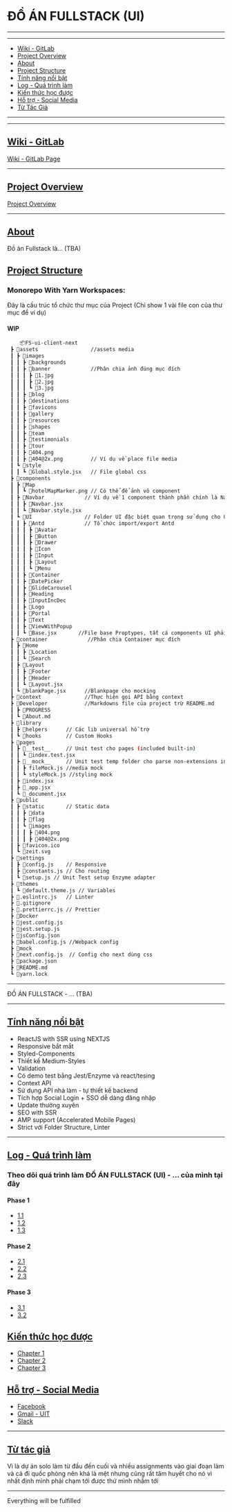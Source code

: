 # ĐỒ ÁN FULLSTACK (UI)

___

---
+ [Wiki - GitLab](https://gitlab.com/php1301/DoAnReactJS/-/wikis/Project-Wiki-about)
+ [Project Overview](https://www.youtube.com/watch?v=__gm2ttLUiI)
+ [About](https://github.com/php1301/vexere-ui/blob/master/Developer/About.md)
+ [Project Structure](https://github.com/php1301/vexere-ui/blob/master/Developer/ProjectStructure.md)
+ [Tính năng nổi bật](https://github.com/php1301/vexere-ui/blob/master/Developer/SpecialFeatures.md)
+ [Log - Quá trình làm ](https://github.com/php1301/vexere-ui/tree/master/Developer/PROGRESS)
+ [Kiến thức học được](https://github.com/php1301/vexere-ui/blob/master/Developer/KNOWLEDGE)
+ [Hỗ trợ - Social Media](https://www.facebook.com/dioxittdn.phucprobb)
+ [Từ Tác Giả](https://github.com/php1301/vexere-ui/blob/master/Developer/Info.md)
---
***
## [Wiki - GitLab](https://gitlab.com/php1301/DoAnReactJS/-/wikis/Project-Wiki-about)
[Wiki - GitLab Page](https://gitlab.com/php1301/DoAnReactJS/-/wikis/Project-Wiki-about)
***
## [Project Overview](https://www.youtube.com/watch?v=__gm2ttLUiI)
[Project Overview](https://www.youtube.com/watch?v=__gm2ttLUiI)
***
## [About](https://github.com/php1301/DoAnReactJS/blob/master/Developer/About.md)

Đồ án Fullstack là... (TBA)
## [Project Structure](https://github.com/php1301/vexere-ui/blob/master/Developer/ProjectStructure.md)
### Monorepo With Yarn Workspaces:
Đây là cấu trúc tổ chức thư mục của Project (Chỉ show 1 vài file con của thư mục để ví dụ)
#### WIP

```bash
    📦FS-ui-client-next
 ┣ 📂assets                 //assets media
 ┃ ┣ 📂images
 ┃ ┃ ┣ 📂backgrounds
 ┃ ┃ ┣ 📂banner             //Phân chia ảnh đúng mục đích
 ┃ ┃ ┃ ┣ 📜1.jpg
 ┃ ┃ ┃ ┣ 📜2.jpg
 ┃ ┃ ┃ ┗ 📜3.jpg
 ┃ ┃ ┣ 📂blog            
 ┃ ┃ ┣ 📂destinations
 ┃ ┃ ┣ 📂favicons
 ┃ ┃ ┣ 📂gallery
 ┃ ┃ ┣ 📂resources
 ┃ ┃ ┣ 📂shapes
 ┃ ┃ ┣ 📂team
 ┃ ┃ ┣ 📂testimonials        
 ┃ ┃ ┣ 📂tour
 ┃ ┃ ┣ 📜404.png             
 ┃ ┃ ┣ 📜404@2x.png         // Ví dụ về place file media
 ┃ ┗ 📂style
 ┃ ┃ ┗ 📜Global.style.jsx   // File global css
 ┣ 📂components             
 ┃ ┣ 📂Map
 ┃ ┃ ┗ 📜hotelMapMarker.png // Có thể để ảnh vô component
 ┃ ┣ 📂Navbar             // Ví dụ về 1 component thành phần chính là Navbar - sử dụng styled component
 ┃ ┃ ┣ 📜Navbar.jsx
 ┃ ┃ ┗ 📜Navbar.style.jsx
 ┃ ┗ 📂UI                 // Folder UI đặc biệt quan trọng sử dụng cho UI - libs, snippet, chưa nặng tính logic và custom
 ┃ ┃ ┣ 📂Antd             // Tổ chức import/export Antd 
 ┃ ┃ ┃ ┣ 📂Avatar
 ┃ ┃ ┃ ┣ 📂Button
 ┃ ┃ ┃ ┣ 📂Drawer
 ┃ ┃ ┃ ┣ 📂Icon
 ┃ ┃ ┃ ┣ 📂Input
 ┃ ┃ ┃ ┣ 📂Layout
 ┃ ┃ ┃ ┗ 📂Menu
 ┃ ┃ ┣ 📂Container
 ┃ ┃ ┣ 📂DatePicker
 ┃ ┃ ┣ 📂GlideCarousel
 ┃ ┃ ┣ 📂Heading
 ┃ ┃ ┣ 📂InputIncDec
 ┃ ┃ ┣ 📂Logo
 ┃ ┃ ┣ 📂Portal
 ┃ ┃ ┣ 📂Text
 ┃ ┃ ┣ 📂ViewWithPopup
 ┃ ┃ ┗ 📜Base.jsx       //File base Proptypes, tất cá components UI phải kế thừa từ mục base - default
 ┣ 📂container             //Phân chia Container mục đích
 ┃ ┣ 📂Home
 ┃ ┃ ┣ 📂Location
 ┃ ┃ ┗ 📂Search
 ┃ ┣ 📂Layout
 ┃ ┃ ┣ 📂Footer
 ┃ ┃ ┣ 📂Header
 ┃ ┃ ┗ 📜Layout.jsx
 ┃ ┗ 📜blankPage.jsx      //Blankpage cho mocking
 ┣ 📂context              //Thực hiện gọi API bằng context
 ┣ 📂Developer            //Markdowns file của project trừ README.md
 ┃ ┣ 📂PROGRESS
 ┃ ┗ 📜About.md
 ┣ 📂library
 ┃ ┣ 📂helpers      // Các lib universal hỗ trợ
 ┃ ┗ 📂hooks        // Custom Hooks
 ┣ 📂pages
 ┃ ┣ 📂__test__     // Unit test cho pages (included built-in)
 ┃ ┃ ┗ 📜index.test.jsx
 ┃ ┣ 📂__mock__     // Unit test temp folder cho parse non-extensions included
 ┃ ┃ ┣ fileMock.js //media mock
 ┃ ┃ ┗ styleMock.js //styling mock
 ┃ ┣ 📜index.jsx
 ┃ ┣ 📜_app.jsx    
 ┃ ┗ 📜_document.jsx
 ┣ 📂public
 ┃ ┣ 📂static       // Static data
 ┃ ┃ ┣ 📂data
 ┃ ┃ ┣ 📂flag
 ┃ ┃ ┗ 📂images
 ┃ ┃ ┃ ┣ 📜404.png
 ┃ ┃ ┃ ┣ 📜404@2x.png
 ┃ ┣ 📜favicon.ico
 ┃ ┗ 📜zeit.svg
 ┣ 📂settings
 ┃ ┣ 📜config.js    // Responsive
 ┃ ┣ 📜constants.js // Cho routing
 ┃ ┗ 📜setup.js // Unit Test setup Enzyme adapter
 ┣ 📂themes
 ┃ ┗ 📜default.theme.js // Variables
 ┣ 📜.eslintrc.js   // Linter
 ┣ 📜.gitignore
 ┣ 📜.prettierrc.js // Prettier
 ┣ 📜Docker
 ┣ 📜jest.config.js
 ┣ 📜jest.setup.js
 ┣ 📜jsConfig.json
 ┣ 📜babel.config.js //Webpack config
 ┣ 📜mock
 ┣ 📜next.config.js  // Config cho next dùng css
 ┣ 📜package.json
 ┣ 📜README.md
 ┗ 📜yarn.lock
```
***
ĐỒ ÁN FULLSTACK - ... (TBA)
***
## [Tính năng nổi bật](https://github.com/php1301/vexere-ui/blob/master/Developer/SpecialFeatures.md)
+ ReactJS with SSR using NEXTJS
+ Responsive bắt mắt
+ Styled-Components
+ Thiết kế Medium-Styles
+ Validation
+ Có demo test bằng Jest/Enzyme và react/tesing
+ Context API
+ Sử dụng API nhà làm - tự thiết kế backend
+ Tích hợp Social Login + SSO dễ dàng đăng nhập
+ Update thường xuyên
+ SEO with SSR
+ AMP support (Accelerated Mobile Pages)
+ Strict với Folder Structure, Linter
***
## [Log - Quá trình làm ](https://github.com/php1301/vexere-ui/tree/master/Developer/PROGRESS)
### Theo dõi quá trình làm ĐỒ ÁN FULLSTACK (UI) - ... của mình tại đây
#### Phase 1
+ [1.1](https://github.com/php1301/vexere-ui/blob/master/Developer/PROGRESS/Phase%201/Phase-1_1.md)
+ [1.2](https://github.com/php1301/DoAnReactJS/blob/master/Developer/PROGRESS/Phase%201/Phase-1_2.md)
+ [1.3](https://github.com/php1301/DoAnReactJS/blob/master/Developer/PROGRESS/Phase%201/Phase-1_3.md)
#### Phase 2
+ [2.1](https://github.com/php1301/vexere-ui/blob/master/Developer/PROGRESS/Phase%202/Phase-2_1.md)
+ [2.2](https://github.com/php1301/DoAnReactJS/blob/master/Developer/PROGRESS/Phase%202/Phase-2_2.md)
+ [2.3](https://github.com/php1301/DoAnReactJS/blob/master/Developer/PROGRESS/Phase%202/Phase-2_3.md)
#### Phase 3
+ [3.1](https://github.com/php1301/DoAnReactJS/blob/master/Developer/PROGRESS/Phase%203/Phase-3_1.md)
+ [3.2](https://github.com/php1301/DoAnReactJS/blob/master/Developer/PROGRESS/Phase%203/Phase-3_2.md)
## [Kiến thức học được](https://github.com/php1301/vexere-ui/blob/master/Developer/KNOWLEDGE)
+ [Chapter 1](https://github.com/php1301/vexere-ui/blob/master/Developer/KNOWLEDGE/Knowledge_1.md)
+ [Chapter 2](https://github.com/php1301/vexere-ui/blob/master/Developer/KNOWLEDGE/Knowledge_2.md)
+ [Chapter 3](https://github.com/php1301/vexere-ui/blob/master/Developer/KNOWLEDGE/Knowledge_3.md)
## [Hỗ trợ - Social Media](https://www.facebook.com/dioxittdn.phucprobb)
+ [Facebook](https://www.facebook.com/dioxittdn.phucprobb)
+ [Gmail - UIT](19520854@gm.uit.edu.vn)
+ [Slack](https://join.slack.com/t/reactjsgroupe/shared_invite/enQtNzk4MzkxMjc2MDIyLWIzZTNlNzVlZmM4YjExYWYyMzhkMmZlYzg2YjJhNWRiMzQ5YmE5ZDMyNmYyNzVlN2VhYTNhYWEwNDhlODA4MWM)
***
## [Từ tác giả](https://github.com/php1301/vexere-ui/blob/master/Developer/Info.md)
Vì là dự án solo làm từ đầu đến cuối và nhiều assignments vào giai đoạn làm và cả đi quốc phòng nên khá là mệt nhưng cũng rất tâm huyết cho nó vì nhất định mình phải chạm tới được thứ mình nhắm tới
***
Everything will be fulfilled
